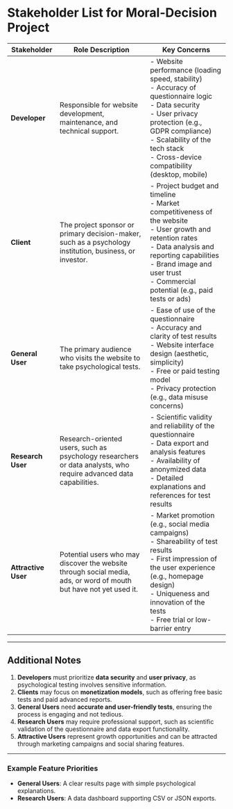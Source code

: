 # Stakeholder List for Moral-Decision Project

| **Stakeholder**       | **Role Description**                                                                 | **Key Concerns**                                                                 |
|------------------------|--------------------------------------------------------------------------------------|----------------------------------------------------------------------------------|
| **Developer**          | Responsible for website development, maintenance, and technical support.             | - Website performance (loading speed, stability)<br>- Accuracy of questionnaire logic<br>- Data security<br>- User privacy protection (e.g., GDPR compliance)<br>- Scalability of the tech stack<br>- Cross-device compatibility (desktop, mobile) |
| **Client**             | The project sponsor or primary decision-maker, such as a psychology institution, business, or investor. | - Project budget and timeline<br>- Market competitiveness of the website<br>- User growth and retention rates<br>- Data analysis and reporting capabilities<br>- Brand image and user trust<br>- Commercial potential (e.g., paid tests or ads) |
| **General User**       | The primary audience who visits the website to take psychological tests.              | - Ease of use of the questionnaire<br>- Accuracy and clarity of test results<br>- Website interface design (aesthetic, simplicity)<br>- Free or paid testing model<br>- Privacy protection (e.g., data misuse concerns) |
| **Research User**      | Research-oriented users, such as psychology researchers or data analysts, who require advanced data capabilities. | - Scientific validity and reliability of the questionnaire<br>- Data export and analysis features<br>- Availability of anonymized data<br>- Detailed explanations and references for test results<br>|
| **Attractive User**    | Potential users who may discover the website through social media, ads, or word of mouth but have not yet used it. | - Market promotion (e.g., social media campaigns)<br>- Shareability of test results<br>- First impression of the user experience (e.g., homepage design)<br>- Uniqueness and innovation of the tests<br>- Free trial or low-barrier entry |

---

## Additional Notes
1. **Developers** must prioritize **data security** and **user privacy**, as psychological testing involves sensitive information.
2. **Clients** may focus on **monetization models**, such as offering free basic tests and paid advanced reports.
3. **General Users** need **accurate and user-friendly tests**, ensuring the process is engaging and not tedious.
4. **Research Users** may require professional support, such as scientific validation of the questionnaire and data export functionality.
5. **Attractive Users** represent growth opportunities and can be attracted through marketing campaigns and social sharing features.

---

### Example Feature Priorities
- **General Users**: A clear results page with simple psychological explanations.
- **Research Users**: A data dashboard supporting CSV or JSON exports.

